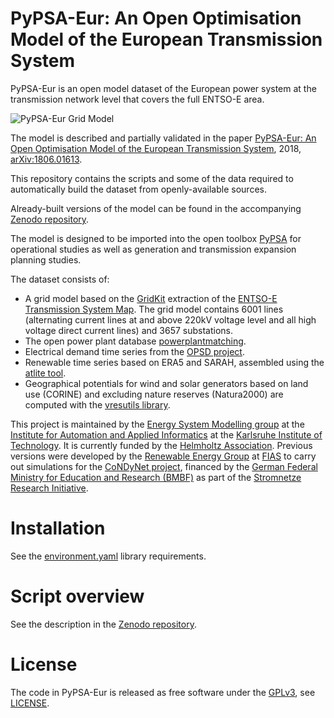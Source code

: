 # PyPSA-Eur: An Open Optimisation Model of the European Transmission System

PyPSA-Eur is an open model dataset of the European power system at the
transmission network level that covers the full ENTSO-E area.

![PyPSA-Eur Grid Model](https://raw.githubusercontent.com/PyPSA/pypsa-eur/master/img/pypsa-eur-grid.png)


The model is described and partially validated in the paper
[PyPSA-Eur: An Open Optimisation Model of the European Transmission
System](https://arxiv.org/abs/1806.01613), 2018,
[arXiv:1806.01613](https://arxiv.org/abs/1806.01613).

This repository contains the scripts and some of the data required to
automatically build the dataset from openly-available sources.

Already-built versions of the model can be found in the accompanying [Zenodo
repository](https://zenodo.org/record/1246851).

The model is designed to be imported into the open toolbox
[PyPSA](https://github.com/PyPSA/PyPSA) for operational studies as
well as generation and transmission expansion planning studies.

The dataset consists of:

- A grid model based on the [GridKit](https://github.com/bdw/GridKit)
  extraction of the [ENTSO-E Transmission System
  Map](https://www.entsoe.eu/data/map/). The grid model contains 6001
  lines (alternating current lines at and above 220kV voltage level
  and all high voltage direct current lines) and 3657 substations.
- The open power plant database
  [powerplantmatching](https://github.com/FRESNA/powerplantmatching).
- Electrical demand time series from the
  [OPSD project](https://open-power-system-data.org/).
- Renewable time series based on ERA5 and SARAH, assembled using the [atlite tool](https://github.com/FRESNA/atlite).
- Geographical potentials for wind and solar generators based on land use (CORINE) and excluding nature reserves (Natura2000) are computed with the [vresutils library](https://github.com/FRESNA/vresutils).


This project is maintained by the [Energy System Modelling
group](https://www.iai.kit.edu/english/2338.php) at the [Institute for
Automation and Applied
Informatics](https://www.iai.kit.edu/english/index.php) at the
[Karlsruhe Institute of
Technology](http://www.kit.edu/english/index.php). It is currently
funded by the [Helmholtz
Association](https://www.helmholtz.de/en/). Previous versions were
developed by the [Renewable Energy
Group](https://fias.uni-frankfurt.de/physics/schramm/renewable-energy-system-and-network-analysis/)
at [FIAS](https://fias.uni-frankfurt.de/) to carry out simulations for
the [CoNDyNet project](http://condynet.de/), financed by the [German
Federal Ministry for Education and Research
(BMBF)](https://www.bmbf.de/en/index.html) as part of the [Stromnetze
Research
Initiative](http://forschung-stromnetze.info/projekte/grundlagen-und-konzepte-fuer-effiziente-dezentrale-stromnetze/).


# Installation

See the
[environment.yaml](https://github.com/FRESNA/pypsa-eur/blob/master/environment.yaml)
library requirements.

# Script overview

See the description in the [Zenodo
repository](https://zenodo.org/record/1246851).


# License

The code in PyPSA-Eur is released as free software under the
[GPLv3](http://www.gnu.org/licenses/gpl-3.0.en.html), see
[LICENSE](LICENSE.txt).
